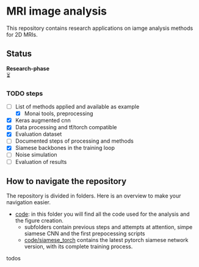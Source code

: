 # MRI image analysis

This repository contains research applications on iamge analysis methods for 2D MRIs. 

## Status 
**Research-phase**  
:hourglass_flowing_sand:

### TODO steps 

- [ ] List of methods applied and available as example
    - [x] Monai tools, preprocessing  
- [x] Keras augmented cnn
- [x] Data processing and tf/torch compatible
- [x] Evaluation dataset
- [ ] Documented steps of processing and methods
- [x] Siamese backbones in the training loop
- [ ] Noise simulation
- [ ] Evaluation of results
<!-- - [ ] [VAN](https://github.com/Visual-Attention-Network/VAN-Classification)
- [ ] OpenClip: finetune w annotations, symm line w coordinates (50 ex). Use with correct text  -->

<!-- - [ ] Docs folder
- [ ] Results folder -->

## How to navigate the repository

The repository is divided in folders. Here is an overview to make your navigation easier.

- [code](https://github.com/toelt-llc/RESEARCH-MRI-Analysis/tree/main/code): in this folder you will find all the code used for the analysis and the figure creation.  
    - subfolders contain previous steps and attempts at attention, simpe siamese CNN and the first prepocessing scripts
    - [code/siamese_torch](https://github.com/toelt-llc/RESEARCH-MRI-Analysis/tree/main/code/siamese_torch) contains the latest pytorch siamese network version, with its complete training process. 
<!-- - [data](): in this folder you will find all the data that have been used or measured.   -->
<!-- - [docs](): in this folder you will find information as: **papers, pdfs, any docs**   -->
<!-- - [results](): in this folder you will find the datafiles of the results that will be used to prepare final plots for publications. **With links** -->

<!-- ## Illustration image -->


todos